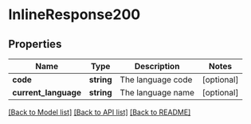 # InlineResponse200

## Properties
Name | Type | Description | Notes
------------ | ------------- | ------------- | -------------
**code** | **string** | The language code | [optional] 
**current_language** | **string** | The language name | [optional] 

[[Back to Model list]](../../README.md#documentation-for-models) [[Back to API list]](../../README.md#documentation-for-api-endpoints) [[Back to README]](../../README.md)

